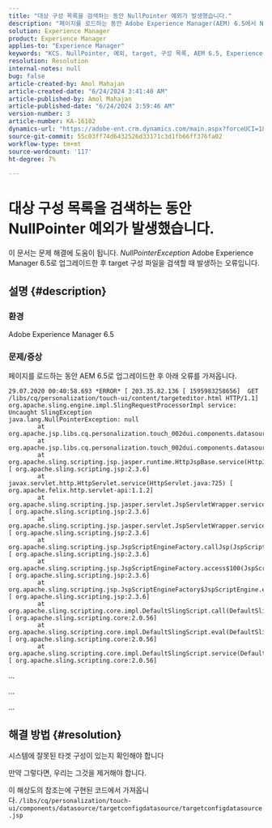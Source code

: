 ```yaml
---
title: "대상 구성 목록을 검색하는 동안 NullPointer 예외가 발생했습니다."
description: "페이지를 로드하는 동안 Adobe Experience Manager(AEM) 6.5에서 NullPointer 오류를 해결하는 방법에 대해 알아봅니다."
solution: Experience Manager
product: Experience Manager
applies-to: "Experience Manager"
keywords: "KCS. NullPointer, 예외, target, 구성 목록, AEM 6.5, Experience Manager"
resolution: Resolution
internal-notes: null
bug: false
article-created-by: Amol Mahajan
article-created-date: "6/24/2024 3:41:40 AM"
article-published-by: Amol Mahajan
article-published-date: "6/24/2024 3:59:46 AM"
version-number: 3
article-number: KA-16102
dynamics-url: "https://adobe-ent.crm.dynamics.com/main.aspx?forceUCI=1&pagetype=entityrecord&etn=knowledgearticle&id=8d004fa8-db31-ef11-8409-00224809adb3"
source-git-commit: 55c03ff74d6432526d33171c3d1fb66ff376fa02
workflow-type: tm+mt
source-wordcount: '117'
ht-degree: 7%

---
```


# 대상 구성 목록을 검색하는 동안 NullPointer 예외가 발생했습니다.


이 문서는 문제 해결에 도움이 됩니다. *NullPointerException* Adobe Experience Manager 6.5로 업그레이드한 후 target 구성 파일을 검색할 때 발생하는 오류입니다.

## 설명 {#description}


### <b>환경</b>

Adobe Experience Manager 6.5



### <b>문제/증상</b>

페이지를 로드하는 동안 AEM 6.5로 업그레이드한 후 아래 오류를 가져옵니다.




```
29.07.2020 00:40:58.693 *ERROR* [ 203.35.82.136 [ 1595983258656]  GET /libs/cq/personalization/touch-ui/content/targeteditor.html HTTP/1.1]  org.apache.sling.engine.impl.SlingRequestProcessorImpl service: Uncaught SlingException
java.lang.NullPointerException: null
        at org.apache.jsp.libs.cq.personalization.touch_002dui.components.datasource.targetconfigdatasource.targetconfigdatasource_jsp.addTntConfigs(targetconfigdatasource_jsp.java:47)
        at org.apache.jsp.libs.cq.personalization.touch_002dui.components.datasource.targetconfigdatasource.targetconfigdatasource_jsp._jspService(targetconfigdatasource_jsp.java:201)
        at org.apache.sling.scripting.jsp.jasper.runtime.HttpJspBase.service(HttpJspBase.java:70) [ org.apache.sling.scripting.jsp:2.3.6] 
        at javax.servlet.http.HttpServlet.service(HttpServlet.java:725) [ org.apache.felix.http.servlet-api:1.1.2] 
        at org.apache.sling.scripting.jsp.jasper.servlet.JspServletWrapper.service(JspServletWrapper.java:502) [ org.apache.sling.scripting.jsp:2.3.6] 
        at org.apache.sling.scripting.jsp.jasper.servlet.JspServletWrapper.service(JspServletWrapper.java:449) [ org.apache.sling.scripting.jsp:2.3.6] 
        at org.apache.sling.scripting.jsp.JspScriptEngineFactory.callJsp(JspScriptEngineFactory.java:339) [ org.apache.sling.scripting.jsp:2.3.6] 
        at org.apache.sling.scripting.jsp.JspScriptEngineFactory.access$100(JspScriptEngineFactory.java:97) [ org.apache.sling.scripting.jsp:2.3.6] 
        at org.apache.sling.scripting.jsp.JspScriptEngineFactory$JspScriptEngine.eval(JspScriptEngineFactory.java:600) [ org.apache.sling.scripting.jsp:2.3.6] 
        at org.apache.sling.scripting.core.impl.DefaultSlingScript.call(DefaultSlingScript.java:388) [ org.apache.sling.scripting.core:2.0.56] 
        at org.apache.sling.scripting.core.impl.DefaultSlingScript.eval(DefaultSlingScript.java:184) [ org.apache.sling.scripting.core:2.0.56] 
        at org.apache.sling.scripting.core.impl.DefaultSlingScript.service(DefaultSlingScript.java:491) [ org.apache.sling.scripting.core:2.0.56]
```


...

...

...


## 해결 방법 {#resolution}


시스템에 잘못된 타겟 구성이 있는지 확인해야 합니다

만약 그렇다면, 우리는 그것을 제거해야 합니다.

이 해상도의 참조는에 구현된 코드에서 가져옵니다. `/libs/cq/personalization/touch-ui/components/datasource/targetconfigdatasource/targetconfigdatasource.jsp`
